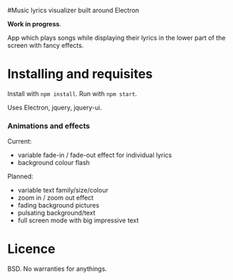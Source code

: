 #Music lyrics visualizer built around Electron

**Work in progress**.

App which plays songs while displaying their lyrics in the lower part of the screen with fancy effects.

# Installing and requisites
Install with `npm install`. Run with `npm start`.

Uses Electron, jquery, jquery-ui.

### Animations and effects
Current:
* variable fade-in / fade-out effect for individual lyrics
* background colour flash

Planned:
* variable text family/size/colour
* zoom in / zoom out effect
* fading background pictures
* pulsating background/text
* full screen mode with big impressive text

# Licence
BSD. No warranties for anythings.
